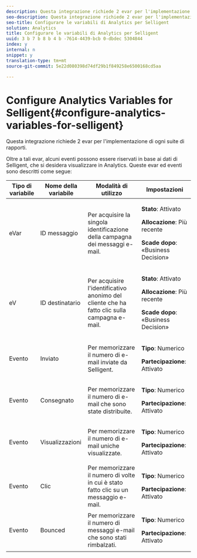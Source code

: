 ```yaml
---
description: Questa integrazione richiede 2 evar per l'implementazione di ogni suite di rapporti.
seo-description: Questa integrazione richiede 2 evar per l'implementazione di ogni suite di rapporti.
seo-title: Configurare le variabili di Analytics per Selligent
solution: Analytics
title: Configurare le variabili di Analytics per Selligent
uuid: 3 b 7 b 8 b 4 b -7614-4439-bcb 0-dbdec 5304844
index: y
internal: n
snippet: y
translation-type: tm+mt
source-git-commit: 5e22d080398d74df29b1f849258e6500168cd5aa

---
```



# Configure Analytics Variables for Selligent{#configure-analytics-variables-for-selligent}

Questa integrazione richiede 2 evar per l'implementazione di ogni suite di rapporti.

Oltre a tali evar, alcuni eventi possono essere riservati in base ai dati di Selligent, che si desidera visualizzare in Analytics. Queste evar ed eventi sono descritti come segue:

<table id="table_2FFB865DBD80412F90DA8E224B12FB62"> 
 <thead> 
  <tr> 
   <th colname="col1" class="entry"> Tipo di variabile </th> 
   <th colname="col2" class="entry"> Nome della variabile </th> 
   <th colname="col3" class="entry"> Modalità di utilizzo </th> 
   <th colname="col4" class="entry"> Impostazioni </th> 
  </tr>
 </thead>
 <tbody> 
  <tr> 
   <td colname="col1"> eVar </td> 
   <td colname="col2"> ID messaggio </td> 
   <td colname="col3"> Per acquisire la singola identificazione della campagna dei messaggi e-mail. </td> 
   <td colname="col4"> <p><b>Stato</b>: Attivato </p> <p><b>Allocazione</b>: Più recente </p> <p><b>Scade dopo</b>: «Business Decision» </p> </td> 
  </tr> 
  <tr> 
   <td colname="col1"> eV </td> 
   <td colname="col2"> ID destinatario </td> 
   <td colname="col3"> Per acquisire l'identificativo anonimo del cliente che ha fatto clic sulla campagna e-mail. </td> 
   <td colname="col4"> <p><b>Stato</b>: Attivato </p> <p><b>Allocazione</b>: Più recente </p> <p><b>Scade dopo</b>: «Business Decision» </p> </td> 
  </tr> 
  <tr> 
   <td colname="col1"> Evento </td> 
   <td colname="col2"> Inviato </td> 
   <td colname="col3"> Per memorizzare il numero di e-mail inviate da Selligent. </td> 
   <td colname="col4"> <p><b>Tipo</b>: Numerico </p> <p><b>Partecipazione</b>: Attivato </p> </td> 
  </tr> 
  <tr> 
   <td colname="col1"> Evento </td> 
   <td colname="col2"> Consegnato </td> 
   <td colname="col3"> Per memorizzare il numero di e-mail che sono state distribuite. </td> 
   <td colname="col4"> <p><b>Tipo</b>: Numerico </p> <p><b>Partecipazione</b>: Attivato </p> </td> 
  </tr> 
  <tr> 
   <td colname="col1"> Evento </td> 
   <td colname="col2"> Visualizzazioni </td> 
   <td colname="col3"> Per memorizzare il numero di e-mail uniche visualizzate. </td> 
   <td colname="col4"> <p><b>Tipo</b>: Numerico </p> <p><b>Partecipazione</b>: Attivato </p> </td> 
  </tr> 
  <tr> 
   <td colname="col1"> Evento </td> 
   <td colname="col2"> Clic </td> 
   <td colname="col3"> Per memorizzare il numero di volte in cui è stato fatto clic su un messaggio e-mail. </td> 
   <td colname="col4"> <p><b>Tipo</b>: Numerico </p> <p><b>Partecipazione</b>: Attivato </p> </td> 
  </tr> 
  <tr> 
   <td colname="col1"> Evento </td> 
   <td colname="col2"> Bounced </td> 
   <td colname="col3"> Per memorizzare il numero di messaggi e-mail che sono stati rimbalzati. </td> 
   <td colname="col4"> <p><b>Tipo</b>: Numerico </p> <p><b>Partecipazione</b>: Attivato </p> </td> 
  </tr> 
 </tbody> 
</table>

